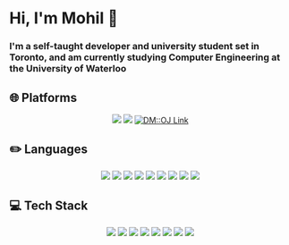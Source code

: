 # Hi, I'm Mohil 👋

<h3 align="left">
I'm a self-taught developer and university student set in Toronto, and am currently studying Computer Engineering at the University of Waterloo
</h3>

## 🌐 Platforms
<p align="center">
    <a href="https://mohil.ca"><img src="https://img.shields.io/badge/Portfolio-21335e?&logo=htmx&logoColor=FFFFFF&style=for-the-badge" /></a>
    <a href="https://github.com/lbcmk"><img src="https://img.shields.io/badge/Github-000000?&logo=github&logoColor=FFFFFF&style=for-the-badge" /></a>
    <a href="https://dmoj.ca/user/lbcmk"><img src="https://img.shields.io/badge/DMOJ-ffdd00?logo=framework&logoColor=000000&style=for-the-badge" alt="DM::OJ Link" /> </a>
</p>

## ✏️ Languages
<div align="center">
    <img src="https://img.shields.io/badge/Python-306998?&logo=Python&logoColor=FFFFFF&style=for-the-badge" />
    <img src="https://img.shields.io/badge/HTML5-fff?logo=HTML5&style=for-the-badge" />
    <img src="https://img.shields.io/badge/CSS-1572B6?logo=CSS3&style=for-the-badge" />
    <img src="https://img.shields.io/badge/Javascript-323330?logo=javascript&style=for-the-badge" />
    <img src="https://img.shields.io/badge/Typescript-3178C6?logo=typescript&logoColor=FFFFFF&style=for-the-badge" />
    <img src="https://img.shields.io/badge/SQL-2077bc?logo=mysql&logoColor=FFFFFF&style=for-the-badge" />
    <img src="https://img.shields.io/badge/bash-000000?logo=gnu bash&logoColor=FFFFFF&style=for-the-badge" />
    <img src="https://img.shields.io/badge/C++-00599C?logo=c%2B%2B&style=for-the-badge" />
    <img src="https://img.shields.io/badge/C%23-650094?logo=sharp&logoColor=FFFFFF&style=for-the-badge" />
</div>

## 💻 Tech Stack
<div align="center">
    <img src="https://img.shields.io/badge/git-f05133?logo=git&logoColor=FFFFFF&style=for-the-badge" />
    <img src="https://img.shields.io/badge/aws-f8991d?logo=amazon-web-services&logoColor=FFFFFF&style=for-the-badge" />
    <img src="https://img.shields.io/badge/firebase-ffc400?logo=firebase&logoColor=FFFFFF&style=for-the-badge" />
    <img src="https://img.shields.io/badge/robotics-505050?logo=open-source-hardware&logoColor=FFFFFF&style=for-the-badge" />
    <img src="https://img.shields.io/badge/react.js-0088CC?&logo=react&logoColor=FFFFFF&style=for-the-badge" />
    <img src="https://img.shields.io/badge/next.js-202020?&logo=next.js&logoColor=FFFFFF&style=for-the-badge" />
    <img src="https://img.shields.io/badge/Linux-fee600?logo=linux&logoColor=000000&style=for-the-badge" />
    <img src="https://img.shields.io/badge/RPI-C51A4A?logo=Raspberry-Pi&style=for-the-badge" />
</div>

<br>

<div align="center">  
</div>
